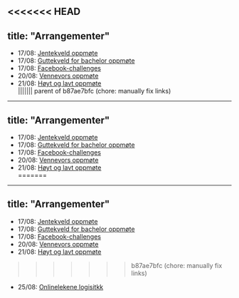 <<<<<<< HEAD
---
title: "Arrangementer"
---

- 17/08: [Jentekveld oppmøte](/fadderukene/2018-/arrangementer/jentekveld/)  
- 17/08: [Guttekveld for bachelor oppmøte](/fadderukene/2018-/arrangementer/guttekveld/)  
- 17/08: [Facebook-challenges](/fadderukene/2018-/arrangementer/FB-challenges/)  
- 20/08: [Vennevors oppmøte](/fadderukene/2018-/arrangementer/vennevors/)  
- 21/08: [Høyt og lavt oppmøte](/fadderukene/2018-/arrangementer/hoytlavt/)  
||||||| parent of b87ae7bfc (chore: manually fix links)
---
title: "Arrangementer"
---

- 17/08: [Jentekveld oppmøte](/fadderukene/2018-/arrangementer/jentekveld/)  
- 17/08: [Guttekveld for bachelor oppmøte](/fadderukene/2018-/arrangementer/guttekveld/)  
- 17/08: [Facebook-challenges](/fadderukene/2018-/arrangementer/FB-challenges/)  
- 20/08: [Vennevors oppmøte](/fadderukene/2018-/arrangementer/vennevors/)  
- 21/08: [Høyt og lavt oppmøte](/fadderukene/2018-/arrangementer/hoytlavt/)  
=======
---
title: "Arrangementer"
---

- 17/08: [Jentekveld oppmøte](/fadderukene/2018-/arrangementer/jentekveld/)  
- 17/08: [Guttekveld for bachelor oppmøte](/fadderukene/2018-/arrangementer/guttekveld/)  
- 17/08: [Facebook-challenges](/fadderukene/2018-/arrangementer/fb-challenges/)  
- 20/08: [Vennevors oppmøte](/fadderukene/2018-/arrangementer/vennevors/)  
- 21/08: [Høyt og lavt oppmøte](/fadderukene/2018-/arrangementer/hoytlavt/)  
>>>>>>> b87ae7bfc (chore: manually fix links)
- 25/08: [Onlinelekene logisitkk](/fadderukene/2018-/arrangementer/onlinelekene/)